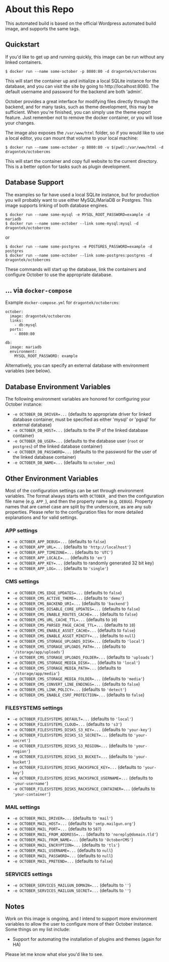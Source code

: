 # About this Repo

This automated build is based on the official Wordpress automated build image, and supports the same tags.

## Quickstart
If you'd like to get up and running quickly, this image can be run without any linked containers.
```
$ docker run --name some-october -p 8080:80 -d dragontek/octobercms
```

This will start the container up and initialize a local SQLite instance for the database, and you can visit the site by going to http://localhost:8080. The default username and password for the backend are both 'admin'.

October provides a great interface for modifying files directly through the backend, and for many tasks, such as theme development, this may be sufficient.  When you're finished, you can simply use the theme export feature.  Just remember not to remove the docker container, or you will lose your changes.

The image also exposes the `/var/www/html` folder, so if you would like to use a local editor, you can mount that volume to your local machine:
```
$ docker run --name some-october -p 8080:80 -v $(pwd):/var/www/html -d dragontek/octobercms
```

This will start the container and copy full website to the current directory.  This is a better option for tasks such as plugin development.

## Database Support
The examples so far have used a local SQLite instance, but for production you will probably want to use either MySQL/MariaDB or Postgres.  This image supports linking of both database engines.
```
$ docker run --name some-mysql -e MYSQL_ROOT_PASSWORD=example -d mariadb
$ docker run --name some-october --link some-mysql:mysql -d dragontek/octobercms
```
or
```
$ docker run --name some-postgres -e POSTGRES_PASSWORD=example -d postgres
$ docker run --name some-october --link some-postgres:postgres -d dragontek/octobercms
```
These commands will start up the database, link the containers and configure October to use the appropriate database.

## ... via `docker-compose`
Example `docker-compose.yml` for `dragontek/octobercms`:

```
october:
  image: dragontek/octobercms
  links:
    - db:mysql
  ports:
    - 8080:80

db:
  image: mariadb
  environment:
    MYSQL_ROOT_PASSWORD: example
```
Alternatively, you can specify an external database with environment variables (see below).

## Database Environment Variables
The following environment variables are honored for configuring your October instance:
* `-e OCTOBER_DB_DRIVER=...` (defaults to appropriate driver for linked database container, must be specified as either 'mysql' or 'pgsql' for external database)
* `-e OCTOBER_DB_HOST=...` (defaults to the IP of the linked database container)
* `-e OCTOBER_DB_USER=...` (defaults to the database user (`root` or `postgres`) of the linked database container)
* `-e OCTOBER_DB_PASSWORD=...` (defaults to the password for the user of the linked database container)
* `-e OCTOBER_DB_NAME=...` (defaults to `october_cms`)

## Other Environment Variables
Most of the configuration settings can be set through environment variables.  The format always starts with `OCTOBER_` and then the configuration file name (e.g. `APP_`), and then the property name (e.g. `DEBUG`).  Property names that are camel case are split by the underscore, as are any sub properties.  Please refer to the configuration files for more detailed explanations and for valid settings.

### APP settings
* `-e OCTOBER_APP_DEBUG=...` (defaults to `false`)
* `-e OCTOBER_APP_URL=...` (defaults to `'http://localhost'`)
* `-e OCTOBER_APP_TIMEZONE=...` (defaults to `'UTC'`)
* `-e OCTOBER_APP_LOCALE=...` (defaults to `'en'`)
* `-e OCTOBER_APP_KEY=...` (defaults to randomly generated 32 bit key)
* `-e OCTOBER_APP_LOG=...` (defaults to `'single'`)

### CMS settings
* `-e OCTOBER_CMS_EDGE_UPDATES=...` (defaults to `false`)
* `-e OCTOBER_CMS_ACTIVE_THEME=...` (defaults to `'demo'`)
* `-e OCTOBER_CMS_BACKEND_URI=...` (defaults to `'backend'`)
* `-e OCTOBER_CMS_DISABLE_CORE_UPDATES=...` (defaults to `false`)
* `-e OCTOBER_CMS_ENABLE_ROUTES_CACHE=...` (defaults to `false`)
* `-e OCTOBER_CMS_URL_CACHE_TTL=...` (defaults to `10`)
* `-e OCTOBER_CMS_PARSED_PAGE_CACHE_TTL=...` (defaults to `10`)
* `-e OCTOBER_CMS_ENABLE_ASSET_CACHE=...` (defaults to `false`)
* `-e OCTOBER_CMS_ENABLE_ASSET_MINIFY=...` (defaults to `null`)
* `-e OCTOBER_CMS_STORAGE_UPLOADS_DISK=...` (defaults to `'local'`)
* `-e OCTOBER_CMS_STORAGE_UPLOADS_PATH=...` (defaults to `'/storage/app/uploads'`)
* `-e OCTOBER_CMS_STORAGE_UPLOADS_FOLDER=...` (defaults to `'uploads'`)
* `-e OCTOBER_CMS_STORAGE_MEDIA_DISK=...` (defaults to `'local'`)
* `-e OCTOBER_CMS_STORAGE_MEDIA_PATH=...` (defaults to `'/storage/app/media'`)
* `-e OCTOBER_CMS_STORAGE_MEDIA_FOLDER=...` (defaults to `'media'`)
* `-e OCTOBER_CMS_CONVERT_LINE_ENDINGS=...` (defaults to `false`)
* `-e OCTOBER_CMS_LINK_POLICY=...` (defaults to `'detect'`)
* `-e OCTOBER_CMS_ENABLE_CSRF_PROTECTION=...` (defaults to `false`)

### FILESYSTEMS settings
* `-e OCTOBER_FILESYSTEMS_DEFAULT=...` (defaults to `'local'`)
* `-e OCTOBER_FILESYSTEMS_CLOUD=...` (defaults to `'s3'`)
* `-e OCTOBER_FILESYSTEMS_DISKS_S3_KEY=...` (defaults to `'your-key'`)
* `-e OCTOBER_FILESYSTEMS_DISKS_S3_SECRET=...` (defaults to `'your-secret'`)
* `-e OCTOBER_FILESYSTEMS_DISKS_S3_REGION=...` (defaults to `'your-region'`)
* `-e OCTOBER_FILESYSTEMS_DISKS_S3_BUCKET=...` (defaults to `'your-bucket'`)
* `-e OCTOBER_FILESYSTEMS_DISKS_RACKSPACE_KEY=...` (defaults to `'your-key'`)
* `-e OCTOBER_FILESYSTEMS_DISKS_RACKSPACE_USERNAME=...` (defaults to `'your-username'`)
* `-e OCTOBER_FILESYSTEMS_DISKS_RACKSPACE_CONTAINER=...` (defaults to `'your-container'`)

### MAIL settings
* `-e OCTOBER_MAIL_DRIVER=...` (defaults to `'mail'`)
* `-e OCTOBER_MAIL_HOST=...` (defaults to `'smtp.mailgun.org'`)
* `-e OCTOBER_MAIL_PORT=...` (defaults to `587`)
* `-e OCTOBER_MAIL_FROM_ADDRESS=...` (defaults to `'noreply@domain.tld'`)
* `-e OCTOBER_MAIL_FROM_NAME=...` (defaults to `'OctoberCMS'`)
* `-e OCTOBER_MAIL_ENCRYPTION=...` (defaults to `'tls'`)
* `-e OCTOBER_MAIL_USERNAME=...` (defaults to `null`)
* `-e OCTOBER_MAIL_PASSWORD=...` (defaults to `null`)
* `-e OCTOBER_MAIL_PRETEND=...` (defaults to `false`)

### SERVICES settings
* `-e OCTOBER_SERVICES_MAILGUN_DOMAIN=...` (defaults to `''`)
* `-e OCTOBER_SERVICES_MAILGUN_SECRET=...` (defaults to `''`)


## Notes
Work on this image is ongoing, and I intend to support more environment variables to allow the user to configure more of their October instance.  Some things on my list include:

* Support for automating the installation of plugins and themes (again for HA)

Please let me know what else you'd like to see.
